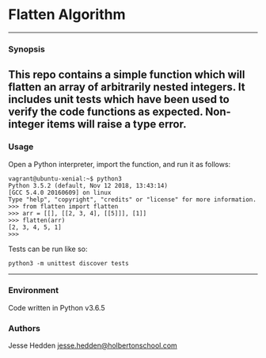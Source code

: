 # Flatten Algorithm
-----
### Synopsis
This repo contains a simple function which will flatten an array of arbitrarily nested integers. It includes unit tests which have been used to verify the code functions as expected. Non-integer items will raise a type error.
-----
### Usage

Open a Python interpreter, import the function, and run it as follows:

```
vagrant@ubuntu-xenial:~$ python3
Python 3.5.2 (default, Nov 12 2018, 13:43:14)
[GCC 5.4.0 20160609] on linux
Type "help", "copyright", "credits" or "license" for more information.
>>> from flatten import flatten
>>> arr = [[], [[2, 3, 4], [[5]]], [1]]
>>> flatten(arr)
[2, 3, 4, 5, 1]
>>>
```

Tests can be run like so:

```
python3 -m unittest discover tests
```
-----
### Environment

Code written in Python v3.6.5

### Authors

Jesse Hedden <jesse.hedden@holbertonschool.com>
